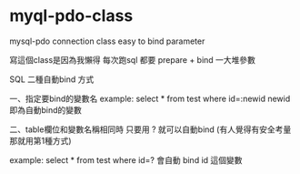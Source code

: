 # myql-pdo-class
mysql-pdo connection class easy to bind parameter


寫這個class是因為我懶得
每次跑sql 都要 prepare + bind 一大堆參數 

SQL 二種自動bind 方式 

一、指定要bind的變數名
  example:
  select * from test where id=:newid
  newid 即為自動bind的變數
  
二、table欄位和變數名稱相同時 只要用 ? 就可以自動bind
  (有人覺得有安全考量那就用第1種方式)
  
  example:
  select * from test where id=?
  會自動 bind id 這個變數
  
  

